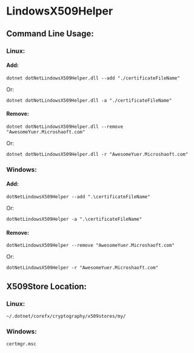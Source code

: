 # LindowsX509Helper

## Command Line Usage:

### Linux:
#### Add:
```
dotnet dotNetLindowsX509Helper.dll --add "./certificateFileName"
```
Or:
```
dotnet dotNetLindowsX509Helper.dll -a "./certificateFileName"
```
#### Remove:
```
dotnet dotNetLindowsX509Helper.dll --remove "AwesomeYuer.Microshaoft.com"
```
Or:
```
dotnet dotNetLindowsX509Helper.dll -r "AwesomeYuer.Microshaoft.com"
```

### Windows:
#### Add:
```
dotNetLindowsX509Helper --add ".\certificateFileName"
```
Or:
```
dotNetLindowsX509Helper -a ".\certificateFileName"
```
#### Remove:
```
dotNetLindowsX509Helper --remove "AwesomeYuer.Microshaoft.com"
```
Or:
```
dotNetLindowsX509Helper -r "AwesomeYuer.Microshaoft.com"
```

## X509Store Location:

### Linux:
```
~/.dotnet/corefx/cryptography/x509stores/my/
```

### Windows:
```
certmgr.msc
```

